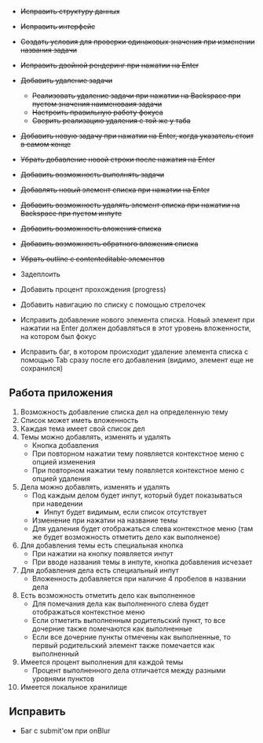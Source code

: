 -   ~~Исправить структуру данных~~
-   ~~Исправить интерфейс~~
-   ~~Создать условия для проверки одинаковых значения при изменении названия задачи~~
-   ~~Исправить двойной рендеринг при нажатии на Enter~~
-   ~~Добавить удаление задачи~~

    -   ~~Реализовать удаление задачи при нажатии на Backspace при пустом значения наименоваия задачи~~
    -   ~~Настроить правильную работу фокуса~~
    -   ~~Сверить реализацию удаления с той же у таба~~

-   ~~Добавить новую задачу при нажатии на Enter, когда указатель стоит в самом конце~~
-   ~~Убрать добавление новой строки после нажатия на Enter~~
-   ~~Добавить возможность выполнять задачи~~
-   ~~Добавлять новый элемент списка при нажатии на Enter~~
-   ~~Добавить возможность удалять элемент списка при нажатии на Backspace при пустом инпуте~~
-   ~~Добавить возможность вложения списка~~
-   ~~Добавить возможность обратного вложения списка~~
-   ~~Убрать outline c contenteditable элементов~~
-   Задеплоить

-   Добавить процент прохождения (progress)
-   Добавить навигацию по списку с помощью стрелочек
-   Исправить добавление нового элемента списка. Новый элемент при нажатии на Enter должен добавляться в этот уровень вложенности, на котором был фокус
-   Исправить баг, в котором происходит удаление элемента списка с помощью Tab сразу после его добавления (видимо, элемент еще не сохранился)

## Работа приложения

1. Возможность добавление списка дел на определенную тему
2. Список может иметь вложенность
3. Каждая тема имеет свой список дел
4. Темы можно добавлять, изменять и удалять
    - Кнопка добавления
    - При повторном нажатии тему появляется контекстное меню с опцией изменения
    - При повторном нажатии тему появляется контекстное меню с опцией удаления
5. Дела можно добавлять, изменять и удалять
    - Под каждым делом будет инпут, который будет показываться при наведении
        - Инпут будет видимым, если список отсутствует
    - Изменение при нажатии на название темы
    - Для удаления будет отображаться слева контекстное меню (там же будет возможность отметить дело как выполненое)
6. Для добавления темы есть специальная кнопка
    - При нажатии на кнопку появляется инпут
    - При вводе названия темы в инпуте, кнопка добавления исчезает
7. Для добавления дела есть специальный инпут
    - Вложенность добавляется при наличие 4 пробелов в названии дела
8. Есть возможность отметить дело как выполненное
    - Для помечания дела как выполненного слева будет отображаться контекстное меню
    - Если отметить выполненным родительский пункт, то все дочерние также помечаются как выполненные
    - Если все дочерние пункты отмечены как выполненные, то первый родительский элемент также помечается как выполненный
9. Имеется процент выполнения для каждой темы
    - Процент выполненного дела отличается между разными уровнями пунктов
10. Имеется локальное хранилище

## Исправить

-   Баг с submit'ом при onBlur
